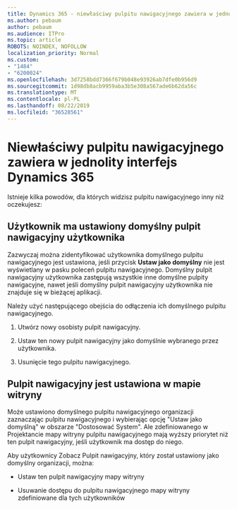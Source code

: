 ```yaml
---
title: Dynamics 365 - niewłaściwy pulpitu nawigacyjnego zawiera w jednolity interfejs Dynamics 365
ms.author: pebaum
author: pebaum
ms.audience: ITPro
ms.topic: article
ROBOTS: NOINDEX, NOFOLLOW
localization_priority: Normal
ms.custom:
- "1484"
- "6200024"
ms.openlocfilehash: 3d7258bdd7366f679b048e93926ab7dfe0b956d9
ms.sourcegitcommit: 1d98db8acb9959aba3b5e308a567ade6b62da56c
ms.translationtype: MT
ms.contentlocale: pl-PL
ms.lasthandoff: 08/22/2019
ms.locfileid: "36528561"
---
```

# <a name="wrong-dashboard-shows-in-dynamics-365-unified-interface"></a>Niewłaściwy pulpitu nawigacyjnego zawiera w jednolity interfejs Dynamics 365

Istnieje kilka powodów, dla których widzisz pulpitu nawigacyjnego inny niż oczekujesz:

## <a name="the-user-has-set-a-user-default-dashboard"></a>Użytkownik ma ustawiony domyślny pulpit nawigacyjny użytkownika 

Zazwyczaj można zidentyfikować użytkownika domyślnego pulpitu nawigacyjnego jest ustawiona, jeśli przycisk **Ustaw jako domyślny** nie jest wyświetlany w pasku poleceń pulpitu nawigacyjnego. Domyślny pulpit nawigacyjny użytkownika zastępują wszystkie inne domyślne pulpity nawigacyjne, nawet jeśli domyślny pulpit nawigacyjny użytkownika nie znajduje się w bieżącej aplikacji.

Należy użyć następującego obejścia do odłączenia ich domyślnego pulpitu nawigacyjnego.

1. Utwórz nowy osobisty pulpit nawigacyjny.

2. Ustaw ten nowy pulpit nawigacyjny jako domyślnie wybranego przez użytkownika.

3. Usunięcie tego pulpitu nawigacyjnego.

## <a name="the-dashboard-is-set-in-the-sitemap"></a>Pulpit nawigacyjny jest ustawiona w mapie witryny

Może ustawiono domyślnego pulpitu nawigacyjnego organizacji zaznaczając pulpitu nawigacyjnego i wybierając opcję "Ustaw jako domyślną" w obszarze "Dostosować System". Ale zdefiniowanego w Projektancie mapy witryny pulpitu nawigacyjnego mają wyższy priorytet niż ten pulpit nawigacyjny, jeśli użytkownik ma dostęp do niego.

Aby użytkownicy Zobacz Pulpit nawigacyjny, który został ustawiony jako domyślny organizacji, można:

* Ustaw ten pulpit nawigacyjny mapy witryny

* Usuwanie dostępu do pulpitu nawigacyjnego mapy witryny zdefiniowane dla tych użytkowników
